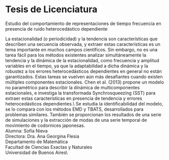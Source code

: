 # Tesis de Licenciatura
Estudio del comportamiento de representaciones de tiempo frecuencia en presencia de ruido heterocedástico dependiente

La estacionalidad (o periodicidad) y la tendencia son características que describen una secuencia observada, y extraer estas características es un tema importante en muchos campos científicos. Sin embargo, no es una tarea fácil para los métodos existentes analizar simultáneamente la tendencia y la dinámica de la estacionalidad, como frecuencia y amplitud variables en el tiempo, ya que la adaptabilidad a dicha dinámica y la robustez a los errores heterocedásticos dependientes en general no están garantizados. Estas tareas se vuelven aún más desafiantes cuando existen múltiples componentes estacionales. Chen et al. (2013) propone un modelo no paramétrico para describir la dinámica de multicomponentes estacionales, e investiga la transformada Synchrosqueezing (SST) para extraer estas características en presencia de tendencia y errores heterocedásticos dependientes.\ 
Se estudia la identificabilidad del modelo, se lo compara con los métodos EMD y TBATS, desarrollados para problemas similares. También se proporcionan los resultados de una serie de simulaciones y la extracción de modas de una serie temporal de movimiento de codornices japonesas.
\
Alumna: Sofía Nieva\
Directora: Dra. Ana Georgina Flesia
\
Departamento de Matemática\
Facultad de Ciencias Exactas y Naturales\
Universidad de Buenos Aires\

